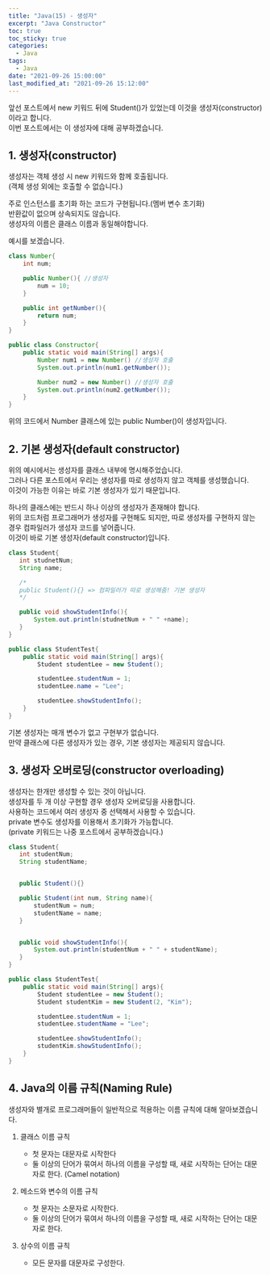 ```yaml
---
title: "Java(15) - 생성자"
excerpt: "Java Constructor"
toc: true
toc_sticky: true
categories:
  - Java
tags:
  - Java
date: "2021-09-26 15:00:00"
last_modified_at: "2021-09-26 15:12:00"
---
```


앞선 포스트에서 new 키워드 뒤에 Student()가 있었는데 이것을 생성자(constructor)이라고 합니다.<br/>
이번 포스트에서는 이 생성자에 대해 공부하겠습니다.<br/>

## 1. 생성자(constructor)

생성자는 객체 생성 시 new 키워드와 함께 호출됩니다.<br/>
(객체 생성 외에는 호출할 수 없습니다.)<br/>

주로 인스턴스를 초기화 하는 코드가 구현됩니다.(멤버 변수 초기화)<br/>
반환값이 없으며 상속되지도 않습니다.<br/>
생성자의 이름은 클래스 이름과 동일해야합니다.<br/>

예시를 보겠습니다.

```java
class Number{
    int num;

    public Number(){ //생성자
        num = 10;
    }

    public int getNumber(){
        return num;
    }
}

public class Constructor{
    public static void main(String[] args){
        Number num1 = new Number() //생성자 호출
        System.out.println(num1.getNumber());

        Number num2 = new Number() //생성자 호출
        System.out.println(num2.getNumber());
    }
}
```

위의 코드에서 Number 클래스에 있는 public Number()이 생성자입니다.<br/>

## 2. 기본 생성자(default constructor)

위의 예시에서는 생성자를 클래스 내부에 명시해주었습니다.<br/>
그러나 다른 포스트에서 우리는 생성자를 따로 생성하지 않고 객체를 생성했습니다.<br/>
이것이 가능한 이유는 바로 기본 생성자가 있기 때문입니다.<br/>

하나의 클래스에는 반드시 하나 이상의 생성자가 존재해야 합니다.<br/>
위의 코드처럼 프로그래머가 생성자를 구현해도 되지만, 따로 생성자를 구현하지 않는 경우 컴파일러가 생성자 코드를 넣어줍니다.<br/>
이것이 바로 기본 생성자(default constructor)입니다.<br/>

```java
class Student{
   int studnetNum;
   String name;

   /*
   public Student(){} => 컴파일러가 따로 생성해줌! 기본 생성자
   */

   public void showStudentInfo(){
       System.out.println(studnetNum + " " +name);
   }
}

public class StudentTest{
    public static void main(String[] args){
        Student studentLee = new Student();

        studentLee.studentNum = 1;
        studentLee.name = "Lee";

        studentLee.showStudentInfo();
    }
}
```

기본 생성자는 매개 변수가 없고 구현부가 없습니다.<br/>
만약 클래스에 다른 생성자가 있는 경우, 기본 생성자는 제공되지 않습니다.<br/>

## 3. 생성자 오버로딩(constructor overloading)

생성자는 한개만 생성할 수 있는 것이 아닙니다.<br/>
생성자를 두 개 이상 구현할 경우 생성자 오버로딩을 사용합니다.<br/>
사용하는 코드에서 여러 생성자 중 선택해서 사용할 수 있습니다.<br/>
private 변수도 생성자를 이용해서 초기화가 가능합니다.<br/>
(private 키워드는 나중 포스트에서 공부하겠습니다.)<br/>

```java
class Student{
   int studentNum;
   String studentName;


   public Student(){}

   public Student(int num, String name){
       studentNum = num;
       studentName = name;
   }


   public void showStudentInfo(){
       System.out.println(studentNum + " " + studentName);
   }
}

public class StudentTest{
    public static void main(String[] args){
        Student studentLee = new Student();
        Student studentKim = new Student(2, "Kim");

        studentLee.studentNum = 1;
        studentLee.studentName = "Lee";

        studentLee.showStudentInfo();
        studentKim.showStudentInfo();
    }
}
```

## 4. Java의 이름 규칙(Naming Rule)

생성자와 별개로 프로그래머들이 일반적으로 적용하는 이름 규칙에 대해 알아보겠습니다.<br/>

1. 클래스 이름 규칙

   - 첫 문자는 대문자로 시작한다
   - 둘 이상의 단어가 묶여서 하나의 이름을 구성할 때, 새로 시작하는 단어는 대문자로 한다. (Camel notation)

2. 메소드와 변수의 이름 규칙

   - 첫 문자는 소문자로 시작한다.
   - 둘 이상의 단어가 묶여서 하나의 이름을 구성할 때, 새로 시작하는 단어는 대문자로 한다.

3. 상수의 이름 규칙

   - 모든 문자를 대문자로 구성한다.
